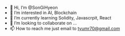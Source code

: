 - 👋 Hi, I’m @SonGiHyeon
- 👀 I’m interested in AI, Blockchain
- 🌱 I’m currently learning Solidity, Javascrpit, React
- 💞️ I’m looking to collaborate on ...
- 📫 How to reach me just email to tyumr70@gmail.com

<!---
SonKiHyeon/SonKiHyeon is a ✨ special ✨ repository because its `README.md` (this file) appears on your GitHub profile.
You can click the Preview link to take a look at your changes.
--->
